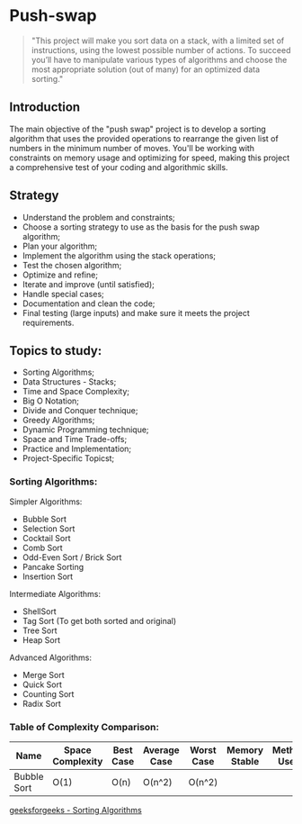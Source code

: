 # Push-swap
> "This project will make you sort data on a stack, with a limited set of instructions, using the lowest possible number of actions. To succeed you’ll have to manipulate various types of algorithms and choose the most appropriate solution (out of many) for an optimized data sorting."

## Introduction
The main objective of the "push swap" project is to develop a sorting algorithm that uses the provided operations to rearrange the given list of numbers in the minimum number of moves. You'll be working with constraints on memory usage and optimizing for speed, making this project a comprehensive test of your coding and algorithmic skills.

## Strategy
- Understand the problem and constraints;
- Choose a sorting strategy to use as the basis for the push swap algorithm;
- Plan your algorithm;
- Implement the algorithm using the stack operations;
- Test the chosen algorithm;
- Optimize and refine;
- Iterate and improve (until satisfied);
- Handle special cases;
- Documentation and clean the code;
- Final testing (large inputs) and make sure it meets the project requirements.

## Topics to study:
- Sorting Algorithms;
- Data Structures - Stacks;
- Time and Space Complexity;
- Big O Notation;
- Divide and Conquer technique;
- Greedy Algorithms;
- Dynamic Programming technique;
- Space and Time Trade-offs;
- Practice and Implementation;
- Project-Specific Topicst;

### Sorting Algorithms:

Simpler Algorithms:
- Bubble Sort
- Selection Sort
- Cocktail Sort
- Comb Sort
- Odd-Even Sort / Brick Sort
- Pancake Sorting
- Insertion Sort

Intermediate Algorithms:
- ShellSort
- Tag Sort (To get both sorted and original)
- Tree Sort
- Heap Sort

Advanced Algorithms:
- Merge Sort
- Quick Sort
- Counting Sort
- Radix Sort

### Table of Complexity Comparison:
| Name	| Space Complexity| Best Case	| Average Case	| Worst Case	| Memory Stable	| Method Used	|
|---	|---	|---		|---			|---			|---			|---			|
|Bubble Sort| O(1)| O(n)| O(n^2)| O(n^2)|

[geeksforgeeks - Sorting Algorithms](https://www.geeksforgeeks.org/sorting-algorithms/)
